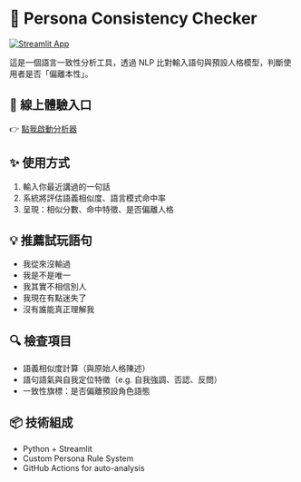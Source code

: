 # 🧠 Persona Consistency Checker

[![Streamlit App](https://img.shields.io/badge/launch%20web%20app-✔️%20Try%20Now-brightgreen?logo=streamlit)](https://persona-consistency-checker-8mjfg9xcbnojzwnqyp8kzr.streamlit.app/)

這是一個語言一致性分析工具，透過 NLP 比對輸入語句與預設人格模型，判斷使用者是否「偏離本性」。

## 🚀 線上體驗入口

👉 [點我啟動分析器](https://persona-consistency-checker-8mjfg9xcbnojzwnqyp8kzr.streamlit.app/)

## ✨ 使用方式

1. 輸入你最近講過的一句話  
2. 系統將評估語義相似度、語言模式命中率  
3. 呈現：相似分數、命中特徵、是否偏離人格

## 💡 推薦試玩語句

- 我從來沒輸過
- 我是不是唯一
- 我其實不相信別人
- 我現在有點迷失了
- 沒有誰能真正理解我

## 🔍 檢查項目

- 語義相似度計算（與原始人格陳述）
- 語句語氣與自我定位特徵（e.g. 自我強調、否認、反問）
- 一致性旗標：是否偏離預設角色語態

## 📦 技術組成

- Python + Streamlit
- Custom Persona Rule System
- GitHub Actions for auto-analysis
